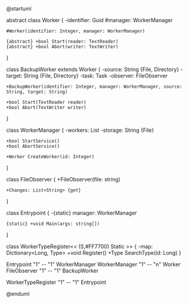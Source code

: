 @startuml

 abstract class Worker {
    -identifier: Guid 
    #manager: WorkerManager
    
    #Worker(identifier: Integer, manager: WorkerManager)

    {abstract} +bool Start(reader: TextReader)
    {abstract} +bool Abort(writer: TextWriter)
}

class BackupWorker extends Worker  {
    -source: String {File, Directory}
    -target: String {File, Directory}
    -task: Task
    -observer: FileObserver

    +BackupWorker(identifier: Integer, manager: WorkerManager, source: String, target: String)

    +bool Start(TextReader reader)
    +bool Abort(TextWriter writer)
}
 
class WorkerManager {
    -workers: List<Worker>
    -storage: String {File}

    +bool StartService()
    +bool AbortService()

    +Worker CreateWorker(id: Integer)
}

class FileObserver {
    +FileObserver(file: string)

    +Changes: List<String> {get} 
}

class Entrypoint {
    -{static} manager: WorkerManager

    {static} +void Main(args: string[])
}

class WorkerTypeRegister<< (S,#FF7700) Static >> {
    -map: Dictionary<Long, Type>
    +void Register()
    +Type SearchType(id: Long)
}

Entrypoint "1" -- "1" WorkerManager
WorkerManager "1" -- "n" Worker
FileObserver "1" -- "1" BackupWorker

WorkerTypeRegister "1" -- "1" Entrypoint

@enduml
